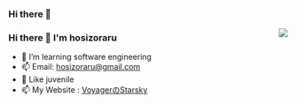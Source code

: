 ### Hi there 👋

<!--
**hosizoraru/hosizoraru** is a ✨ _special_ ✨ repository because its `README.md` (this file) appears on your GitHub profile.

Here are some ideas to get you started:

- 🔭 I’m currently working on ...
- 🌱 I’m currently learning ...
- 👯 I’m looking to collaborate on ...
- 🤔 I’m looking for help with ...
- 💬 Ask me about ...
- 📫 How to reach me: ...
- 😄 Pronouns: ...
- ⚡ Fun fact: ...
-->
<img align="right" src="https://github-readme-stats.vercel.app/api?username=hosizoraru&include_all_commits=true&show_icons=true&theme=buefy&count_private=true&hide_border=true" />

### Hi there 👋 I'm hosizoraru
- 🌱 I’m learning software engineering
- 📫 Email: hosizoraru@gmail.com
- 🥰 Like juvenile
- 📫 My Website : [VoyagerのStarsky](starsky.earth)
